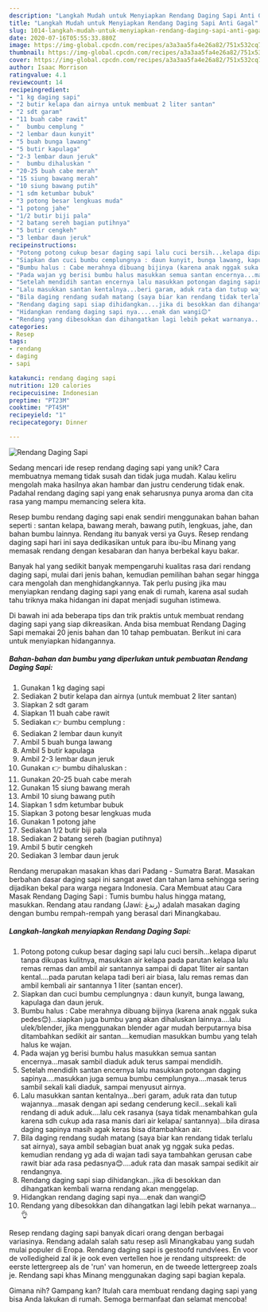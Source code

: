 ```yaml
---
description: "Langkah Mudah untuk Menyiapkan Rendang Daging Sapi Anti Gagal"
title: "Langkah Mudah untuk Menyiapkan Rendang Daging Sapi Anti Gagal"
slug: 1014-langkah-mudah-untuk-menyiapkan-rendang-daging-sapi-anti-gagal
date: 2020-07-16T05:55:33.880Z
image: https://img-global.cpcdn.com/recipes/a3a3aa5fa4e26a82/751x532cq70/rendang-daging-sapi-foto-resep-utama.jpg
thumbnail: https://img-global.cpcdn.com/recipes/a3a3aa5fa4e26a82/751x532cq70/rendang-daging-sapi-foto-resep-utama.jpg
cover: https://img-global.cpcdn.com/recipes/a3a3aa5fa4e26a82/751x532cq70/rendang-daging-sapi-foto-resep-utama.jpg
author: Isaac Morrison
ratingvalue: 4.1
reviewcount: 14
recipeingredient:
- "1 kg daging sapi"
- "2 butir kelapa dan airnya untuk membuat 2 liter santan"
- "2 sdt garam"
- "11 buah cabe rawit"
- "  bumbu cemplung "
- "2 lembar daun kunyit"
- "5 buah bunga lawang"
- "5 butir kapulaga"
- "2-3 lembar daun jeruk"
- "  bumbu dihaluskan "
- "20-25 buah cabe merah"
- "15 siung bawang merah"
- "10 siung bawang putih"
- "1 sdm ketumbar bubuk"
- "3 potong besar lengkuas muda"
- "1 potong jahe"
- "1/2 butir biji pala"
- "2 batang sereh bagian putihnya"
- "5 butir cengkeh"
- "3 lembar daun jeruk"
recipeinstructions:
- "Potong potong cukup besar daging sapi lalu cuci bersih...kelapa diparut tanpa dikupas kulitnya, masukkan air kelapa pada parutan kelapa lalu remas remas dan ambil air santannya sampai di dapat 1liter air santan kental....pada parutan kelapa tadi beri air biasa, lalu remas remas dan ambil kembali air santannya 1 liter (santan encer)."
- "Siapkan dan cuci bumbu cemplungnya : daun kunyit, bunga lawang, kapulaga dan daun jeruk."
- "Bumbu halus : Cabe merahnya dibuang bijinya (karena anak nggak suka pedes😊)...siapkan juga bumbu yang akan dihaluskan lainnya....lalu ulek/blender, jika menggunakan blender agar mudah berputarnya bisa ditambahkan sedikit air santan....kemudian masukkan bumbu yang telah halus ke wajan."
- "Pada wajan yg berisi bumbu halus masukkan semua santan encernya...masak sambil diaduk aduk terus sampai mendidih."
- "Setelah mendidih santan encernya lalu masukkan potongan daging sapinya....masukkan juga semua bumbu cemplungnya....masak terus sambil sekali kali diaduk, sampai menyusut airnya."
- "Lalu masukkan santan kentalnya...beri garam, aduk rata dan tutup wajannya...masak dengan api sedang cenderung kecil...sekali kali rendang di aduk aduk....lalu cek rasanya (saya tidak menambahkan gula karena sdh cukup ada rasa manis dari air kelapa/ santannya)...bila dirasa daging sapinya masih agak keras bisa ditambahkan air."
- "Bila daging rendang sudah matang (saya biar kan rendang tidak terlalu sat airnya), saya ambil sebagian buat anak yg nggak suka pedas. kemudian rendang yg ada di wajan tadi saya tambahkan gerusan cabe rawit biar ada rasa pedasnya😊....aduk rata dan masak sampai sedikit air rendangnya."
- "Rendang daging sapi siap dihidangkan...jika di besokkan dan dihangatkan kembali warna rendang akan menggelap."
- "Hidangkan rendang daging sapi nya....enak dan wangi😊"
- "Rendang yang dibesokkan dan dihangatkan lagi lebih pekat warnanya...👌"
categories:
- Resep
tags:
- rendang
- daging
- sapi

katakunci: rendang daging sapi 
nutrition: 120 calories
recipecuisine: Indonesian
preptime: "PT23M"
cooktime: "PT45M"
recipeyield: "1"
recipecategory: Dinner

---
```



![Rendang Daging Sapi](https://img-global.cpcdn.com/recipes/a3a3aa5fa4e26a82/751x532cq70/rendang-daging-sapi-foto-resep-utama.jpg)

Sedang mencari ide resep rendang daging sapi yang unik? Cara membuatnya memang tidak susah dan tidak juga mudah. Kalau keliru mengolah maka hasilnya akan hambar dan justru cenderung tidak enak. Padahal rendang daging sapi yang enak seharusnya punya aroma dan cita rasa yang mampu memancing selera kita.

Resep bumbu rendang daging sapi enak sendiri menggunakan bahan bahan seperti : santan kelapa, bawang merah, bawang putih, lengkuas, jahe, dan bahan bumbu lainnya. Rendang itu banyak versi ya Guys. Resep rendang daging sapi hari ini saya dedikasikan untuk para ibu-ibu Minang yang memasak rendang dengan kesabaran dan hanya berbekal kayu bakar.

Banyak hal yang sedikit banyak mempengaruhi kualitas rasa dari rendang daging sapi, mulai dari jenis bahan, kemudian pemilihan bahan segar hingga cara mengolah dan menghidangkannya. Tak perlu pusing jika mau menyiapkan rendang daging sapi yang enak di rumah, karena asal sudah tahu triknya maka hidangan ini dapat menjadi suguhan istimewa.


Di bawah ini ada beberapa tips dan trik praktis untuk membuat rendang daging sapi yang siap dikreasikan. Anda bisa membuat Rendang Daging Sapi memakai 20 jenis bahan dan 10 tahap pembuatan. Berikut ini cara untuk menyiapkan hidangannya.

<!--inarticleads1-->

##### Bahan-bahan dan bumbu yang diperlukan untuk pembuatan Rendang Daging Sapi:

1. Gunakan 1 kg daging sapi
1. Sediakan 2 butir kelapa dan airnya (untuk membuat 2 liter santan)
1. Siapkan 2 sdt garam
1. Siapkan 11 buah cabe rawit
1. Sediakan  👉 bumbu cemplung :
1. Sediakan 2 lembar daun kunyit
1. Ambil 5 buah bunga lawang
1. Ambil 5 butir kapulaga
1. Ambil 2-3 lembar daun jeruk
1. Gunakan  👉 bumbu dihaluskan :
1. Gunakan 20-25 buah cabe merah
1. Gunakan 15 siung bawang merah
1. Ambil 10 siung bawang putih
1. Siapkan 1 sdm ketumbar bubuk
1. Siapkan 3 potong besar lengkuas muda
1. Gunakan 1 potong jahe
1. Sediakan 1/2 butir biji pala
1. Sediakan 2 batang sereh (bagian putihnya)
1. Ambil 5 butir cengkeh
1. Sediakan 3 lembar daun jeruk


Rendang merupakan masakan khas dari Padang - Sumatra Barat. Masakan berbahan dasar daging sapi ini sangat awet dan tahan lama sehingga sering dijadikan bekal para warga negara Indonesia. Cara Membuat atau Cara Masak Rendang Daging Sapi : Tumis bumbu halus hingga matang, masukkan. Rendang atau randang (Jawi: رندڠ) adalah masakan daging dengan bumbu rempah-rempah yang berasal dari Minangkabau. 

<!--inarticleads2-->

##### Langkah-langkah menyiapkan Rendang Daging Sapi:

1. Potong potong cukup besar daging sapi lalu cuci bersih...kelapa diparut tanpa dikupas kulitnya, masukkan air kelapa pada parutan kelapa lalu remas remas dan ambil air santannya sampai di dapat 1liter air santan kental....pada parutan kelapa tadi beri air biasa, lalu remas remas dan ambil kembali air santannya 1 liter (santan encer).
1. Siapkan dan cuci bumbu cemplungnya : daun kunyit, bunga lawang, kapulaga dan daun jeruk.
1. Bumbu halus : Cabe merahnya dibuang bijinya (karena anak nggak suka pedes😊)...siapkan juga bumbu yang akan dihaluskan lainnya....lalu ulek/blender, jika menggunakan blender agar mudah berputarnya bisa ditambahkan sedikit air santan....kemudian masukkan bumbu yang telah halus ke wajan.
1. Pada wajan yg berisi bumbu halus masukkan semua santan encernya...masak sambil diaduk aduk terus sampai mendidih.
1. Setelah mendidih santan encernya lalu masukkan potongan daging sapinya....masukkan juga semua bumbu cemplungnya....masak terus sambil sekali kali diaduk, sampai menyusut airnya.
1. Lalu masukkan santan kentalnya...beri garam, aduk rata dan tutup wajannya...masak dengan api sedang cenderung kecil...sekali kali rendang di aduk aduk....lalu cek rasanya (saya tidak menambahkan gula karena sdh cukup ada rasa manis dari air kelapa/ santannya)...bila dirasa daging sapinya masih agak keras bisa ditambahkan air.
1. Bila daging rendang sudah matang (saya biar kan rendang tidak terlalu sat airnya), saya ambil sebagian buat anak yg nggak suka pedas. kemudian rendang yg ada di wajan tadi saya tambahkan gerusan cabe rawit biar ada rasa pedasnya😊....aduk rata dan masak sampai sedikit air rendangnya.
1. Rendang daging sapi siap dihidangkan...jika di besokkan dan dihangatkan kembali warna rendang akan menggelap.
1. Hidangkan rendang daging sapi nya....enak dan wangi😊
1. Rendang yang dibesokkan dan dihangatkan lagi lebih pekat warnanya...👌


Resep rendang daging sapi banyak dicari orang dengan berbagai variasinya. Rendang adalah salah satu resep asli Minangkabau yang sudah mulai populer di Eropa. Rendang daging sapi is gestoofd rundvlees. En voor de volledigheid zal ik je ook even vertellen hoe je rendang uitspreekt: de eerste lettergreep als de &#39;run&#39; van homerun, en de tweede lettergreep zoals je. Rendang sapi khas Minang menggunakan daging sapi bagian kepala. 

Gimana nih? Gampang kan? Itulah cara membuat rendang daging sapi yang bisa Anda lakukan di rumah. Semoga bermanfaat dan selamat mencoba!
